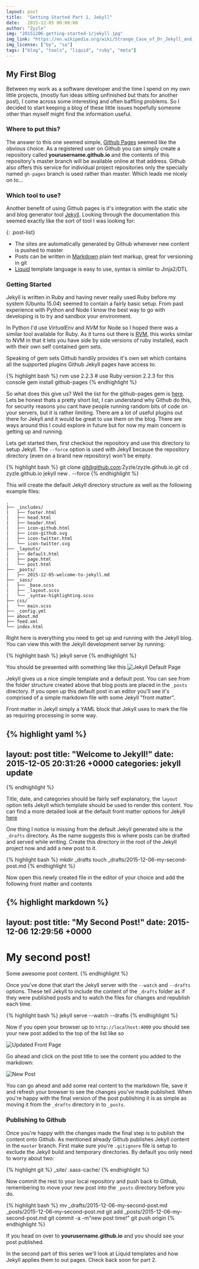 ```yaml
---
layout: post
title:  "Getting Started Part 1, Jekyll"
date:   2015-12-05 00:00:00
author: "Zyzle"
img: "20151206-getting-started-1/jekyll.jpg"
img_link: "https://en.wikipedia.org/wiki/Strange_Case_of_Dr_Jekyll_and_Mr_Hyde#/media/File:Dr_Jekyll_and_Mr_Hyde_poster_edit2.jpg"
img_license: ["by", "sa"]
tags: ["blog", "tools", "liquid", "ruby", "meta"]
---
```


## My First Blog

Between my work as a software developer and the time I spend on my own little projects, (mostly fun ideas sitting unfinished but thats for another post), I come across some interesting and often baffling problems. So I decided to start keeping a blog of these little issues hopefully someone other than myself might find the information useful.

### Where to put this?

The answer to this one seemed simple, [Github Pages](https://pages.github.com/) seemed like the obvious choice. As a registered user on Github you can simply create a repository called **yourusername.github.io** and the contents of this repository's master branch will be available online at that address.  Github also offers this service for individual project repositories only the specially named `gh-pages` branch is used rather than master. Which leads me nicely on to...

### Which tool to use?

Another benefit of using Github pages is it's integration with the static site and blog generator tool [Jekyll](https://jekyllrb.com/).  Looking through the documentation this seemed exactly like the sort of tool I was looking for:

{: .post-list}
* The sites are automatically generated by Github whenever new content is pushed to master
* Posts can be written in [Markdown](https://daringfireball.net/projects/markdown/) plain text markup, great for versioning in git
* [Liquid](http://liquidmarkup.org/) template language is easy to use, syntax is similar to Jinja2/DTL

### Getting Started

Jekyll is written in Ruby and having never really used Ruby before my system (Ubuntu 15.04) seemed to contain a fairly basic setup. From past experience with Python and Node I know the best way to go with developing is to try and sandbox your environment.  

In Python I'd use *VirtualEnv* and *NVM* for Node so I hoped there was a similar tool available for Ruby. As it turns out there is [RVM](https://rvm.io/), this works similar to NVM in that it lets you have side by side versions of ruby installed, each with their own self contained gem sets.

Speaking of gem sets Github handily provides it's own set which contains all the supported plugins Github Jekyll pages have access to.

{% highlight bash %}
rvm use 2.2.3 # use Ruby version 2.2.3 for this console
gem install github-pages
{% endhighlight %}

So what does this give us? Well the list for the github-pages gem is [here](https://pages.github.com/versions/).  Lets be honest thats a pretty short list, I can understand why Github do this, for security reasons you cant have people running random bits of code on your servers, but it is rather limiting. There are a lot of useful plugins out there for Jekyll and it would be great to use them on the blog.  There are ways around this I could explore in future but for now my main concern is getting up and running.

Lets get started then, first checkout the repository and use this directory to setup Jekyll. The `--force` option is used with Jekyll because the repository directory (even on a brand new repository) won't be empty.

{% highlight bash %}
git clone git@github.com:Zyzle/zyzle.github.io.git
cd zyzle.github.io
jekyll new . --force
{% endhighlight %}

This will create the default Jekyll directory structure as well as the following example files:

```
.
├── _includes/
|   ├── footer.html
|   ├── head.html
|   ├── header.html
|   ├── icon-github.html
|   ├── icon-github.svg
|   ├── icon-twitter.html
|   └── icon-twitter.svg
├── _layouts/
|   ├── default.html
|   ├── page.html
|   └── post.html
├── _posts/
|   ├── 2015-12-05-welcome-to-jekyll.md
├── _sass/
|   ├── _base.scss
|   ├── _layout.scss
|   └── _syntax-highlighting.scss
├── css/
|   └── main.scss
├── _config.yml
├── about.md
├── feed.xml
└── index.html
```
Right here is everything you need to get up and running with the Jekyll blog.  You can view this with the Jekyll development server by running:

{% highlight bash %}
jekyll serve
{% endhighlight %}

You should be presented with something like this
![Jekyll Default Page](/images/20151206-getting-started-1/jekyll-new-site.jpg)

Jekyll gives us a nice simple template and a default post. You can see from the folder structure created above that blog posts are placed in the `_posts` directory. If you open up this default post in an editor you'll see it's comprised of a simple markdown file with some Jekyll "front matter".

Front matter in Jekyll simply a YAML block that Jekyll uses to mark the file as requiring processing in some way.  

{% highlight yaml %}
---
layout: post
title:  "Welcome to Jekyll!"
date:   2015-12-05 20:31:26 +0000
categories: jekyll update
---
{% endhighlight %}

Title, date, and categories should be fairly self explanatory, the `layout` option tells Jekyll which template should be used to render this content. You can find a more detailed look at the default front matter options for Jekyll [here](http://jekyllrb.com/docs/frontmatter/)

One thing I notice is missing from the default Jekyll generated site is the `_drafts` directory. As the name suggests this is where posts can be drafted and served while writing.  Create this directory in the root of the Jekyll project now and add a new post to it.

{% highlight bash %}
mkdir _drafts
touch _drafts/2015-12-06-my-second-post.md
{% endhighlight %}

Now open this newly created file in the editor of your choice and add the following front matter and contents

{% highlight markdown %}
---
layout: post
title:  "My Second Post!"
date:   2015-12-06 12:29:56 +0000
---

# My second post!

Some awesome post content.
{% endhighlight %}

Once you've done that start the Jekyll server with the `--watch` and `--drafts` options. These tell Jekyll to include the content of the `_drafts` folder as if they were published posts and to watch the files for changes and republish each time.

{% highlight bash %}
jekyll serve --watch --drafts
{% endhighlight %}

Now if you open your browser up to `http://localhost:4000` you should see your new post added to the top of the list like so

![Updated Front Page](/images/20151206-getting-started-1/updated_main.png)

Go ahead and click on the post title to see the content you added to the markdown:

![New Post](/images/20151206-getting-started-1/second_post.jpg)

You can go ahead and add some real content to the markdown file, save it and refresh your browser to see the changes you've made published. When you're happy with the final version of the post publishing it is as simple as moving it from the `_drafts` directory in to `_posts`.

### Publishing to Github

Once you're happy with the changes made the final step is to publish the content onto Github. As mentioned already Github publishes Jekyll content in the `master` branch. First make sure you're `.gitignore` file is setup to exclude the Jekyll build and temporary directories. By default you only need to worry about two:

{% highlight git %}
_site/
.sass-cache/
{% endhighlight %}

Now commit the rest to your local repository and push back to Github, remembering to move your new post into the `_posts` directory before you do.

{% highlight bash %}
mv _drafts/2015-12-06-my-second-post.md \
  _posts/2015-12-06-my-second-post.md
git add _posts/2015-12-06-my-second-post.md
git commit -a -m"new post time!"
git push origin
{% endhighlight %}

If you head on over to **yourusername.github.io** and you should see your post published.

In the second part of this series we'll look at Liquid templates and how Jekyll applies them to out pages. Check back soon for part 2.
